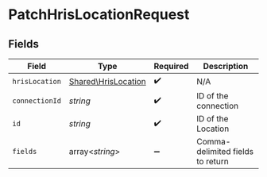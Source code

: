# PatchHrisLocationRequest


## Fields

| Field                                                      | Type                                                       | Required                                                   | Description                                                |
| ---------------------------------------------------------- | ---------------------------------------------------------- | ---------------------------------------------------------- | ---------------------------------------------------------- |
| `hrisLocation`                                             | [Shared\HrisLocation](../../Models/Shared/HrisLocation.md) | :heavy_check_mark:                                         | N/A                                                        |
| `connectionId`                                             | *string*                                                   | :heavy_check_mark:                                         | ID of the connection                                       |
| `id`                                                       | *string*                                                   | :heavy_check_mark:                                         | ID of the Location                                         |
| `fields`                                                   | array<*string*>                                            | :heavy_minus_sign:                                         | Comma-delimited fields to return                           |